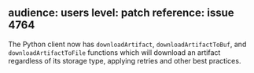 audience: users
level: patch
reference: issue 4764
---
The Python client now has `downloadArtifact`, `downloadArtifactToBuf`, and `downloadArtifactToFile` functions which will download an artifact regardless of its storage type, applying retries and other best practices.
